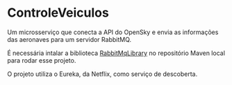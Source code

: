 # ControleVeiculos
Um microsserviço que conecta a API do OpenSky e envia as informações das aeronaves para um servidor RabbitMQ.

É necessária intalar a biblioteca [RabbitMqLibrary](https://github.com/marcelosbar/RabbitMqLibrary) no repositório Maven local para rodar esse projeto.

O projeto utiliza o Eureka, da Netflix, como serviço de descoberta.
